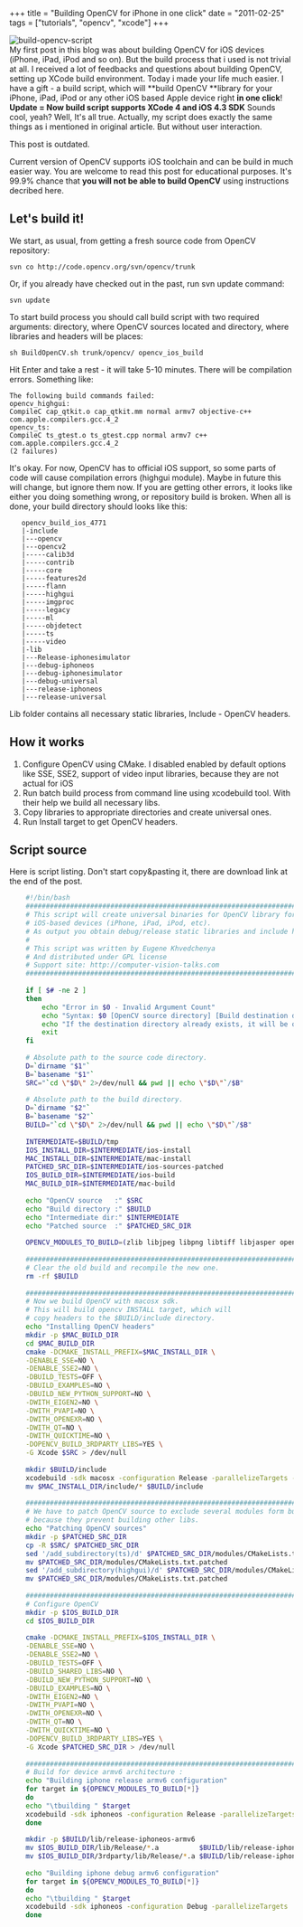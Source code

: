 +++
title = "Building OpenCV for iPhone in one click"
date = "2011-02-25"
tags =  ["tutorials", "opencv", "xcode"]
+++

![build-opencv-script][1]   
My first post in this blog was about building OpenCV for iOS devices (iPhone, iPad, iPod and so on). But the build process that i used is not trivial at all. I received a lot of feedbacks and questions about building OpenCV, setting up XCode build environment. Today i made your life much easier. I have a gift - a build script, which will **build OpenCV **library for your iPhone, iPad, iPod or any other iOS based Apple device right **in one click**!  **Update =  Now build script supports XCode 4 and iOS 4.3 SDK** Sounds cool, yeah? Well, It's all true. Actually, my script does exactly the same things as i mentioned in original article. But without user interaction. 

<!--more-->
<div class="alert alert-danger">
    <p class="lead">This post is outdated.</p>
    <p>
    Current version of OpenCV supports iOS toolchain and can be build in much easier way. You are welcome to read this post for educational purposes. It's 99.9% chance that <strong>you will not be able to build OpenCV</strong> using instructions decribed here.
    </p>
</div>

## Let's build it!

We start, as usual, from getting a fresh source code from OpenCV repository: 
    
    
    svn co http://code.opencv.org/svn/opencv/trunk

Or, if you already have checked out in the past, run svn update command: 
    
    
    svn update

To start build process you should call build script with two required arguments: directory, where OpenCV sources located and directory, where libraries and headers will be places: 
    
    
    sh BuildOpenCV.sh trunk/opencv/ opencv_ios_build

Hit Enter and take a rest - it will take 5-10 minutes. There will be compilation errors. Something like: 
    
    
    The following build commands failed:
    opencv_highgui:
    CompileC cap_qtkit.o cap_qtkit.mm normal armv7 objective-c++ com.apple.compilers.gcc.4_2
    opencv_ts:
    CompileC ts_gtest.o ts_gtest.cpp normal armv7 c++ com.apple.compilers.gcc.4_2
    (2 failures)

It's okay. For now, OpenCV has to official iOS support, so some parts of code will cause compilation errors (highgui module). Maybe in future this will change, but ignore them now. If you are getting other errors, it looks like either you doing something wrong, or repository build is broken. When all is done, your build directory should looks like this: 
    
    
       opencv_build_ios_4771
       |-include
       |---opencv
       |---opencv2
       |-----calib3d
       |-----contrib
       |-----core
       |-----features2d
       |-----flann
       |-----highgui
       |-----imgproc
       |-----legacy
       |-----ml
       |-----objdetect
       |-----ts
       |-----video
       |-lib
       |---Release-iphonesimulator
       |---debug-iphoneos
       |---debug-iphonesimulator
       |---debug-universal
       |---release-iphoneos
       |---release-universal

Lib folder contains all necessary static libraries, Include - OpenCV headers. 

## How it works

  1. Configure OpenCV using CMake. I disabled enabled by default options like SSE, SSE2, support of video input libraries, because they are not actual for iOS
  2. Run batch build process from command line using xcodebuild tool. With their help we build all necessary libs.
  3. Copy libraries to appropriate directories and create universal ones.
  4. Run Install target to get OpenCV headers.

## Script source

Here is script listing. Don't start copy&pasting it, there are download link at the end of the post. 
    
```bash   
    #!/bin/bash
    ################################################################################
    # This script will create universal binaries for OpenCV library for
    # iOS-based devices (iPhone, iPad, iPod, etc).
    # As output you obtain debug/release static libraries and include headers.
    #
    # This script was written by Eugene Khvedchenya
    # And distributed under GPL license
    # Support site: http://computer-vision-talks.com
    ################################################################################
    
    if [ $# -ne 2 ]
    then
        echo "Error in $0 - Invalid Argument Count"
        echo "Syntax: $0 [OpenCV source directory] [Build destination directory]"
        echo "If the destination directory already exists, it will be overwritten!"
        exit
    fi
    
    # Absolute path to the source code directory.
    D=`dirname "$1"`
    B=`basename "$1"`
    SRC="`cd \"$D\" 2>/dev/null && pwd || echo \"$D\"`/$B"
    
    # Absolute path to the build directory.
    D=`dirname "$2"`
    B=`basename "$2"`
    BUILD="`cd \"$D\" 2>/dev/null && pwd || echo \"$D\"`/$B"
    
    INTERMEDIATE=$BUILD/tmp
    IOS_INSTALL_DIR=$INTERMEDIATE/ios-install
    MAC_INSTALL_DIR=$INTERMEDIATE/mac-install
    PATCHED_SRC_DIR=$INTERMEDIATE/ios-sources-patched
    IOS_BUILD_DIR=$INTERMEDIATE/ios-build
    MAC_BUILD_DIR=$INTERMEDIATE/mac-build
    
    echo "OpenCV source   :" $SRC
    echo "Build directory :" $BUILD
    echo "Intermediate dir:" $INTERMEDIATE
    echo "Patched source  :" $PATCHED_SRC_DIR
    
    OPENCV_MODULES_TO_BUILD=(zlib libjpeg libpng libtiff libjasper opencv_lapack opencv_calib3d opencv_core opencv_features2d opencv_flann opencv_imgproc opencv_legacy opencv_contrib opencv_ml opencv_objdetect opencv_video)
    
    ################################################################################
    # Clear the old build and recompile the new one.
    rm -rf $BUILD
    
    ################################################################################
    # Now we build OpenCV with macosx sdk.
    # This will build opencv INSTALL target, which will
    # copy headers to the $BUILD/include directory.
    echo "Installing OpenCV headers"
    mkdir -p $MAC_BUILD_DIR
    cd $MAC_BUILD_DIR
    cmake -DCMAKE_INSTALL_PREFIX=$MAC_INSTALL_DIR \
    -DENABLE_SSE=NO \
    -DENABLE_SSE2=NO \
    -DBUILD_TESTS=OFF \
    -DBUILD_EXAMPLES=NO \
    -DBUILD_NEW_PYTHON_SUPPORT=NO \
    -DWITH_EIGEN2=NO \
    -DWITH_PVAPI=NO \
    -DWITH_OPENEXR=NO \
    -DWITH_QT=NO \
    -DWITH_QUICKTIME=NO \
    -DOPENCV_BUILD_3RDPARTY_LIBS=YES \
    -G Xcode $SRC > /dev/null
    
    mkdir $BUILD/include
    xcodebuild -sdk macosx -configuration Release -parallelizeTargets -target install > /dev/null
    mv $MAC_INSTALL_DIR/include/* $BUILD/include
    
    ################################################################################
    # We have to patch OpenCV source to exclude several modules form build
    # because they prevent building other libs.
    echo "Patching OpenCV sources"
    mkdir -p $PATCHED_SRC_DIR
    cp -R $SRC/ $PATCHED_SRC_DIR
    sed '/add_subdirectory(ts)/d' $PATCHED_SRC_DIR/modules/CMakeLists.txt      > $PATCHED_SRC_DIR/modules/CMakeLists.txt.patched
    mv $PATCHED_SRC_DIR/modules/CMakeLists.txt.patched                           $PATCHED_SRC_DIR/modules/CMakeLists.txt
    sed '/add_subdirectory(highgui)/d' $PATCHED_SRC_DIR/modules/CMakeLists.txt > $PATCHED_SRC_DIR/modules/CMakeLists.txt.patched
    mv $PATCHED_SRC_DIR/modules/CMakeLists.txt.patched                           $PATCHED_SRC_DIR/modules/CMakeLists.txt
    
    ################################################################################
    # Configure OpenCV
    mkdir -p $IOS_BUILD_DIR
    cd $IOS_BUILD_DIR
    
    cmake -DCMAKE_INSTALL_PREFIX=$IOS_INSTALL_DIR \
    -DENABLE_SSE=NO \
    -DENABLE_SSE2=NO \
    -DBUILD_TESTS=OFF \
    -DBUILD_SHARED_LIBS=NO \
    -DBUILD_NEW_PYTHON_SUPPORT=NO \
    -DBUILD_EXAMPLES=NO \
    -DWITH_EIGEN2=NO \
    -DWITH_PVAPI=NO \
    -DWITH_OPENEXR=NO \
    -DWITH_QT=NO \
    -DWITH_QUICKTIME=NO \
    -DOPENCV_BUILD_3RDPARTY_LIBS=YES \
    -G Xcode $PATCHED_SRC_DIR > /dev/null
    
    ################################################################################
    # Build for device armv6 architecture :
    echo "Building iphone release armv6 configuration"
    for target in ${OPENCV_MODULES_TO_BUILD[*]}
    do
    echo "\tbuilding " $target
    xcodebuild -sdk iphoneos -configuration Release -parallelizeTargets ARCHS="armv6" -target $target > /dev/null
    done
    
    mkdir -p $BUILD/lib/release-iphoneos-armv6
    mv $IOS_BUILD_DIR/lib/Release/*.a          $BUILD/lib/release-iphoneos-armv6 > /dev/null
    mv $IOS_BUILD_DIR/3rdparty/lib/Release/*.a $BUILD/lib/release-iphoneos-armv6 > /dev/null
    
    echo "Building iphone debug armv6 configuration"
    for target in ${OPENCV_MODULES_TO_BUILD[*]}
    do
    echo "\tbuilding " $target
    xcodebuild -sdk iphoneos -configuration Debug -parallelizeTargets   ARCHS="armv6" -target $target > /dev/null
    done
```
    

   [1]: build-opencv-script_thumb2.png (build-opencv-script)


